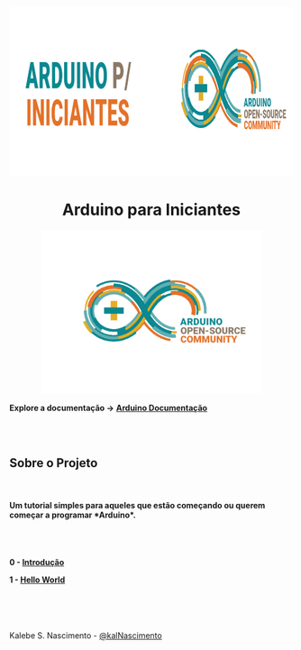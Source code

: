 <div style="text-align: center">
<img src="./source/readme/arduino_header.png" width=1000   height=300> 
</div>

<h1 style="text-align:center"> Arduino para Iniciantes </h1>


<div style="text-align: center">
<img src="./source/readme/arduino_logo.png" width=390   height=290> 
</div>


**Explore a documentação ->** 
**<a href="https://www.arduino.cc/reference/pt/">Arduino Documentação</a>**

</br></br>

<h2> Sobre o Projeto </h2>
</br>

<h4> Um tutorial simples para aqueles que estão começando ou querem começar a programar *Arduino*.</h4>
</br></br>

**0 - <a href="./0 - Introdução">Introdução</a>**

**1 - <a href="./1 - Hello World">Hello World</a>**

</br></br></br></br>
Kalebe S. Nascimento - <a href="https://github.com/kalNascimento">@kalNascimento</a>
